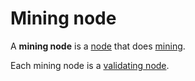 # Mining node

A **mining node** is a [node](/en/blockchain/node.md) that does [mining](/en/blockchain/mining.md).

Each mining node is a [validating node](/en/blockchain/node/validating-node.md).
